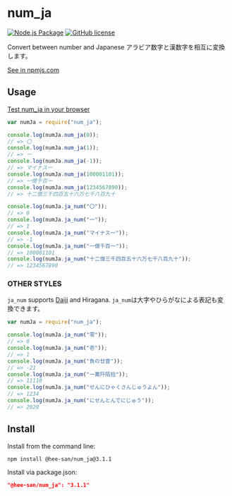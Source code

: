 # num_ja
[![Node.js Package](https://github.com/Hee-San/num_ja/workflows/Node.js%20Package/badge.svg)](https://github.com/Hee-San/num_ja/actions)
[![GitHub license](https://img.shields.io/github/license/Hee-San/num_ja)](https://opensource.org/licenses/MIT)

Convert between number and Japanese
アラビア数字と漢数字を相互に変換します。

[See in npmjs.com](https://www.npmjs.com/package/@hee-san/num_ja)

## Usage

[Test num_ja in your browser](https://npm.runkit.com/%40hee-san%2Fnum_ja)

```js
var numJa = require("num_ja");

console.log(numJa.num_ja(0));
// => 〇
console.log(numJa.num_ja(1));
// => 一
console.log(numJa.num_ja(-1));
// => マイナス一
console.log(numJa.num_ja(100001101));
// => 一億千百一
console.log(numJa.num_ja(1234567890));
// => 十二億三千四百五十六万七千八百九十

console.log(numJa.ja_num("〇"));
// => 0
console.log(numJa.ja_num("一"));
// => 1
console.log(numJa.ja_num("マイナス一"));
// => -1
console.log(numJa.ja_num("一億千百一"));
// => 100001101
console.log(numJa.ja_num("十二億三千四百五十六万七千八百九十"));
// => 1234567890

```

### OTHER STYLES
`ja_num` supports [Daiji](https://ja.wikipedia.org/wiki/%E5%A4%A7%E5%AD%97_(%E6%95%B0%E5%AD%97)) and Hiragana.
`ja_num`は大字やひらがなによる表記も変換できます。

```js
var numJa = require("num_ja");

console.log(numJa.ja_num("零"));
// => 0
console.log(numJa.ja_num("壱"));
// => 1
console.log(numJa.ja_num("負の廿壹"));
// => -21
console.log(numJa.ja_num("一萬阡陌拾"));
// => 11110
console.log(numJa.ja_num("せんにひゃくさんじゅうよん"));
// => 1234
console.log(numJa.ja_num("にせんとんでにじゅう"));
// => 2020
```

## Install

Install from the command line:

```sh
npm install @hee-san/num_ja@3.1.1
```

Install via package.json:

```json
"@hee-san/num_ja": "3.1.1"
```
